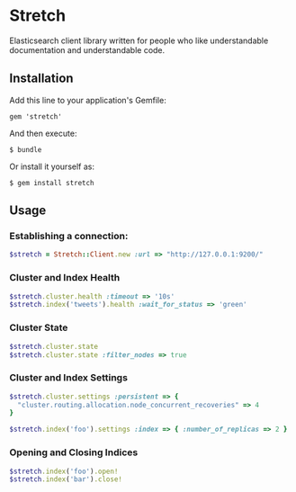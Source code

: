 # Stretch

Elasticsearch client library written for people who like understandable
documentation and understandable code.

## Installation

Add this line to your application's Gemfile:

    gem 'stretch'

And then execute:

    $ bundle

Or install it yourself as:

    $ gem install stretch

## Usage

### Establishing a connection:

``` ruby
$stretch = Stretch::Client.new :url => "http://127.0.0.1:9200/"
```

### Cluster and Index Health

``` ruby
$stretch.cluster.health :timeout => '10s'
$stretch.index('tweets').health :wait_for_status => 'green'
```

### Cluster State

``` ruby
$stretch.cluster.state
$stretch.cluster.state :filter_nodes => true
```

### Cluster and Index Settings

``` ruby
$stretch.cluster.settings :persistent => {
  "cluster.routing.allocation.node_concurrent_recoveries" => 4
}

$stretch.index('foo').settings :index => { :number_of_replicas => 2 }
```

### Opening and Closing Indices

``` ruby
$stretch.index('foo').open!
$stretch.index('bar').close!
```

